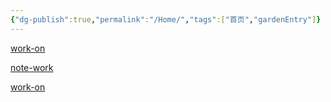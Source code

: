 ```yaml
---
{"dg-publish":true,"permalink":"/Home/","tags":["首页","gardenEntry"]}
---
```



[work-on](work-on.md)

[note-work](note-work.md)

[work-on](work-on.md)